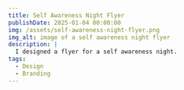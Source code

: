 ```yaml
---
title: Self Awareness Night Flyer
publishDate: 2025-01-04 00:00:00
img: /assets/self-awareness-night-flyer.png
img_alt: image of a self awareness night flyer
description: |
  I designed a flyer for a self awareness night.
tags:
  - Design
  - Branding
---
```

